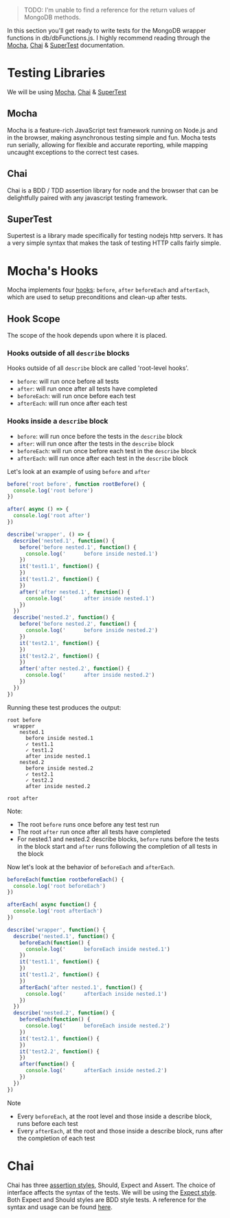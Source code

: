 > TODO: I'm unable to find a reference for the return values of MongoDB methods.

In this section you'll get ready to write tests for the MongoDB wrapper functions in db/dbFunctions.js. I highly recommend reading through the [Mocha](https://mochajs.org/), [Chai](https://www.chaijs.com/) & [SuperTest](https://www.npmjs.com/package/supertest) documentation.

# Testing Libraries

We will be using [Mocha](https://mochajs.org/), [Chai](https://www.chaijs.com/) & [SuperTest](https://www.npmjs.com/package/supertest)

## Mocha
Mocha is a feature-rich JavaScript test framework running on Node.js and in the browser, making asynchronous testing simple and fun. Mocha tests run serially, allowing for flexible and accurate reporting, while mapping uncaught exceptions to the correct test cases.

## Chai
Chai is a BDD / TDD assertion library for node and the browser that can be delightfully paired with any javascript testing framework.

## SuperTest
Supertest is a library made specifically for testing nodejs http servers. It has a very simple syntax that makes the task of testing HTTP calls fairly simple.

# Mocha's Hooks
Mocha implements four [hooks](https://mochajs.org/#hooks): `before`, `after` `beforeEach` and `afterEach`, which are used to setup preconditions and clean-up after tests.

## Hook Scope
The scope of the hook depends upon where it is placed.

### Hooks outside of all `describe`  blocks
Hooks outside of all `describe` block  are called 'root-level hooks'.
- `before`: will run once before all tests
- `after`: will run once after all tests have completed
- `beforeEach`: will run once before each test
- `afterEach`: will run once after each test

### Hooks inside a `describe` block
- `before`: will run once before the tests in the `describe` block
- `after`: will run once after the tests in the `describe` block
- `beforeEach`: will run once before each test in the `describe` block
- `afterEach`: will run once after each test in the `describe` block

Let's look at an example of using `before` and `after`
```js
before('root before', function rootBefore() {
  console.log('root before')
})

after( async () => {
  console.log('root after')
})

describe('wrapper', () => {
  describe('nested.1', function() {
    before('before nested.1', function() {
      console.log('      before inside nested.1')
    })
    it('test1.1', function() {
    })
    it('test1.2', function() {
    })
    after('after nested.1', function() {
      console.log('      after inside nested.1')
    })
  })
  describe('nested.2', function() {
    before('before nested.2', function() {
      console.log('      before inside nested.2')
    })
    it('test2.1', function() {
    })
    it('test2.2', function() {
    })
    after('after nested.2', function() {
      console.log('      after inside nested.2')
    })
  })
})
```
Running these test produces the output:
```console
root before
  wrapper
    nested.1
      before inside nested.1
      ✓ test1.1
      ✓ test1.2
      after inside nested.1
    nested.2
      before inside nested.2
      ✓ test2.1
      ✓ test2.2
      after inside nested.2

root after
```

Note:
- The root `before` runs once before any test test run
- The root `after` run once after all tests have completed
- For nested.1 and nested.2 describe blocks, `before` runs before the tests in the block start and `after` runs following the completion of all tests in the block

Now let's look at the behavior of `beforeEach` and `afterEach`.
```js
beforeEach(function rootbeforeEach() {
  console.log('root beforeEach')
})

afterEach( async function() {
  console.log('root afterEach')
})

describe('wrapper', function() {
  describe('nested.1', function() {
    beforeEach(function() {
      console.log('      beforeEach inside nested.1')
    })
    it('test1.1', function() {
    })
    it('test1.2', function() {
    })
    afterEach('after nested.1', function() {
      console.log('      afterEach inside nested.1')
    })
  })
  describe('nested.2', function() {
    beforeEach(function() {
      console.log('      beforeEach inside nested.2')
    })
    it('test2.1', function() {
    })
    it('test2.2', function() {
    })
    after(function() {
      console.log('      afterEach inside nested.2')
    })
  })
})

```
Note
- Every `beforeEach`, at the root level and those inside a describe block, runs before each test
- Every `afterEach`, at the root and those inside a describe block, runs after the completion of each test

# Chai
Chai has three [assertion styles](https://www.chaijs.com/guide/styles/), Should, Expect and Assert. The choice of interface affects the syntax of the tests. We will be using the [Expect style](https://www.chaijs.com/guide/styles/#expect). Both Expect and Should styles are BDD style tests. A reference for the syntax and usage can be found [here](https://www.chaijs.com/api/bdd/).



